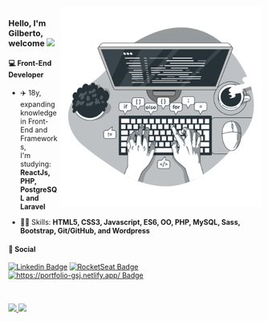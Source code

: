 <img align="right" src="Code typing-bro.png" max-width="400px" width="400px" align="right">

<h3 align="left"> Hello, I'm Gilberto, welcome <img src="https://media.giphy.com/media/hvRJCLFzcasrR4ia7z/giphy.gif" width="30px"></h3>

<h4>💻 Front-End Developer</h4>

- <p>✈️ 18y, expanding knowledge in Front-End and Frameworks,<br> I'm studying: <strong>ReactJs, PHP, PostgreSQL and Laravel</strong><br></p>
- <p>👨‍💻 Skills: <strong>HTML5, CSS3, Javascript, ES6, OO, PHP, MySQL, Sass, Bootstrap, Git/GitHub, and Wordpress </strong><br></p>

<h4>📱 Social </h4>

<div>
  
[![Linkedin Badge](https://img.shields.io/badge/-Linkedin-6633cc?style=flat-square&logo=Linkedin&logoColor=white&color=black&link=https://www.linkedin.com/in/gilberto-alves-377414199/)](https://www.linkedin.com/in/gilberto-alves-377414199/)
[![RocketSeat Badge](https://img.shields.io/badge/-RocketSeat-6633cc?style=flat-square&logo=Polymer-Project&logoColor=white&color=black&link=https://app.rocketseat.com.br/me/gilberto-alves-de-sousa-junior-1571157922)](https://app.rocketseat.com.br/me/gilberto-alves-de-sousa-junior-1571157922)
[![https://portfolio-gsj.netlify.app/ Badge](https://img.shields.io/badge/-Portfólio-6633cc?style=flat-square&logo=DTube&logoColor=white&color=black&link=https://portfolio-gsj.vercel.app/)](https://portfolio-gsj.vercel.app/)

</div>
   <br><br>
<div>
 <a href="https://github.com/GilbertoASJ/">
  <img height="180em" src="https://github-readme-stats.vercel.app/api?username=GilbertoASJ&show_icons=true&theme=dark" style"max-width: 100%;" />
  <img height="180em" src="https://github-readme-stats.vercel.app/api/top-langs/?username=GilbertoASJ&layout=compact&theme=dark" style"max-width: 100%;" />
 </a>
</div>
